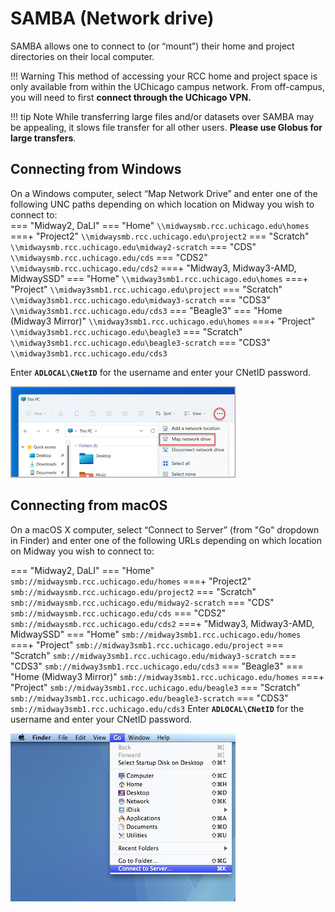 # SAMBA (Network drive) 

SAMBA allows one to connect to (or “mount”) their home and project directories on their local computer.   

!!! Warning
    This method of accessing your RCC home and project space is only available from within the UChicago campus network. From off-campus, you will need to first **connect through the UChicago VPN.**

!!! tip Note
    While transferring large files and/or datasets over SAMBA may be appealing, it slows file transfer for all other users. **Please use Globus for large transfers**.
## Connecting from Windows   

On a Windows computer, select “Map Network Drive” and enter one of the following UNC paths depending on which location on Midway you wish to connect to:  
=== "Midway2, DaLI"
    === "Home"
        ```
        \\midwaysmb.rcc.uchicago.edu\homes
        ```
    ===+ "Project2"
        ```
        \\midwaysmb.rcc.uchicago.edu\project2
        ```
    === "Scratch"
        ```
        \\midwaysmb.rcc.uchicago.edu\midway2-scratch
        ```
    === "CDS"
        ```
        \\midwaysmb.rcc.uchicago.edu/cds
        ```
    === "CDS2"
        ```
        \\midwaysmb.rcc.uchicago.edu/cds2
        ```
===+ "Midway3, Midway3-AMD, MidwaySSD"
    === "Home"
        ```
        \\midway3smb1.rcc.uchicago.edu\homes
        ``` 
    ===+ "Project"
        ```
        \\midway3smb1.rcc.uchicago.edu\project
        ```
    === "Scratch"
        ```
        \\midway3smb1.rcc.uchicago.edu\midway3-scratch
        ```
    === "CDS3"
        ```
        \\midway3smb1.rcc.uchicago.edu/cds3
        ```
=== "Beagle3"
    === "Home (Midway3 Mirror)"
        ```
        \\midway3smb1.rcc.uchicago.edu\homes
        ``` 
    ===+ "Project"
        ```
        \\midway3smb1.rcc.uchicago.edu\beagle3
        ```
    === "Scratch"
        ```
        \\midway3smb1.rcc.uchicago.edu\beagle3-scratch
        ```
    === "CDS3"
        ```
        \\midway3smb1.rcc.uchicago.edu/cds3
        ```

Enter **``ADLOCAL\CNetID``** for the username and enter your CNetID password.  

![Map Network Drive](img/data_management/map_network_drive.png)

## Connecting from macOS   


On a macOS X computer, select “Connect to Server” (from "Go" dropdown in Finder) and enter one of the following URLs depending on which location on Midway you wish to connect to:  

=== "Midway2, DaLI"
    === "Home"
        ```
        smb://midwaysmb.rcc.uchicago.edu/homes
        ```
    ===+ "Project2"
        ```
        smb://midwaysmb.rcc.uchicago.edu/project2
        ```
    === "Scratch"
        ```
        smb://midwaysmb.rcc.uchicago.edu/midway2-scratch
        ```
    === "CDS"
        ```
        smb://midwaysmb.rcc.uchicago.edu/cds
        ```
    === "CDS2"
        ```
        smb://midwaysmb.rcc.uchicago.edu/cds2
        ```
===+ "Midway3, Midway3-AMD, MidwaySSD"
    === "Home"
        ```
        smb://midway3smb1.rcc.uchicago.edu/homes
        ``` 
    ===+ "Project"
        ```
        smb://midway3smb1.rcc.uchicago.edu/project
        ```
    === "Scratch"
        ```
        smb://midway3smb1.rcc.uchicago.edu/midway3-scratch
        ```
    === "CDS3"
        ```
        smb://midway3smb1.rcc.uchicago.edu/cds3
        ```
=== "Beagle3"
    === "Home (Midway3 Mirror)"
        ```
        smb://midway3smb1.rcc.uchicago.edu/homes
        ``` 
    ===+ "Project"
        ```
        smb://midway3smb1.rcc.uchicago.edu/beagle3
        ```
    === "Scratch"
        ```
        smb://midway3smb1.rcc.uchicago.edu/beagle3-scratch
        ```
    === "CDS3"
        ```
        smb://midway3smb1.rcc.uchicago.edu/cds3
        ```
Enter **``ADLOCAL\CNetID``** for the username and enter your CNetID password.  


![Connect to Server](img/data_management/connect_to_server.jpg)  
